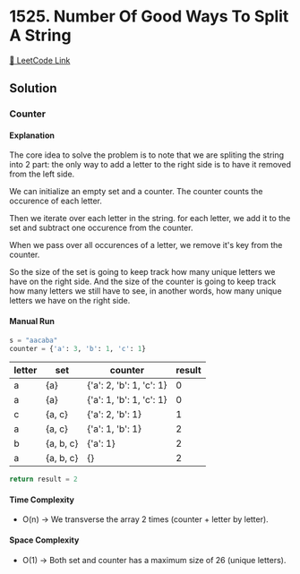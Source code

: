 # 1525. Number Of Good Ways To Split A String

[🔗 LeetCode Link](https://leetcode.com/problems/number-of-good-ways-to-split-a-string/description/)

## Solution

### Counter

#### Explanation

The core idea to solve the problem is to note that
we are spliting the string into 2 part:
the only way to add a letter to the right side
is to have it removed from the left side.

We can initialize an empty set and a counter.
The counter counts the occurence of each letter.

Then we iterate over each letter in the string.
for each letter, we add it to the set
and subtract one occurence from the counter.

When we pass over all occurences of a letter,
we remove it's key from the counter.

So the size of the set is going to keep track
how many unique letters we have on the right side.
And the size of the counter is going to keep track
how many letters we still have to see,
in another words, how many unique letters we have on the right side.

#### Manual Run

```python
s = "aacaba"
counter = {'a': 3, 'b': 1, 'c': 1}
```

letter | set | counter | result
--- | --- | --- | --- 
a | {a} | {'a': 2, 'b': 1, 'c': 1} | 0
a | {a} | {'a': 1, 'b': 1, 'c': 1} | 0
c | {a, c} | {'a': 2, 'b': 1} | 1
a | {a, c} | {'a': 1, 'b': 1} | 2
b | {a, b, c} | {'a': 1} | 2
a | {a, b, c} | {} | 2

```python
return result = 2
```

#### Time Complexity

- O(n) -> We transverse the array 2 times (counter + letter by letter).

#### Space Complexity

- O(1) -> Both set and counter has a maximum size of 26 (unique letters).
